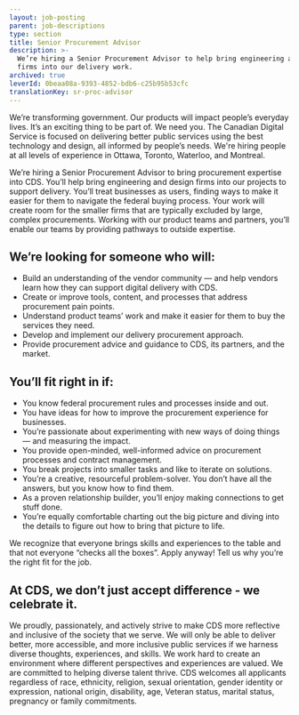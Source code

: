```yaml
---
layout: job-posting
parent: job-descriptions
type: section
title: Senior Procurement Advisor
description: >-
  We’re hiring a Senior Procurement Advisor to help bring engineering and design
  firms into our delivery work.
archived: true
leverId: 0beaa08a-9393-4852-bdb6-c25b95b53cfc
translationKey: sr-proc-advisor
---
```

We’re transforming government. Our products will impact people’s everyday lives. It’s an exciting thing to be part of. We need you. The Canadian Digital Service is focused on delivering better public services using the best technology and design, all informed by people’s needs. We're hiring people at all levels of experience in Ottawa, Toronto, Waterloo, and Montreal.

We’re hiring a Senior Procurement Advisor to bring procurement expertise into CDS. You’ll help bring engineering and design firms into our projects to support delivery. You’ll treat businesses as users, finding ways to make it easier for them to navigate the federal buying process. Your work will create room for the smaller firms that are typically excluded by large, complex procurements. Working with our product teams and partners, you’ll enable our teams by providing pathways to outside expertise. 

## We’re looking for someone who will:

* Build an understanding of the vendor community — and help vendors learn how they can support digital delivery with CDS.
* Create or improve tools, content, and processes that address procurement pain points.
* Understand product teams’ work and make it easier for them to buy the services they need.
* Develop and implement our delivery procurement approach. 
* Provide procurement advice and guidance to CDS, its partners, and the market. 

## You’ll fit right in if:

* You know federal procurement rules and processes inside and out.
* You have ideas for how to improve the procurement experience for businesses.
* You’re passionate about experimenting with new ways of doing things — and measuring the impact.
* You provide open-minded, well-informed advice on procurement processes and contract management.
* You break projects into smaller tasks and like to iterate on solutions.
* You’re a creative, resourceful problem-solver. You don’t have all the answers, but you know how to find them.
* As a proven relationship builder, you’ll enjoy making connections to get stuff done.
* You’re equally comfortable charting out the big picture and diving into the details to figure out how to bring that picture to life. 

We recognize that everyone brings skills and experiences to the table and that not everyone “checks all the boxes”. Apply anyway! Tell us why you’re the right fit for the job.

## At CDS, we don’t just accept difference - we celebrate it.

We proudly, passionately, and actively strive to make CDS more reflective and inclusive of the society that we serve. We will only be able to deliver better, more accessible, and more inclusive public services if we harness diverse thoughts, experiences, and skills. We work hard to create an environment where different perspectives and experiences are valued. We are committed to helping diverse talent thrive.
CDS welcomes all applicants regardless of race, ethnicity, religion, sexual orientation, gender identity or expression, national origin, disability, age, Veteran status, marital status, pregnancy or family commitments.
